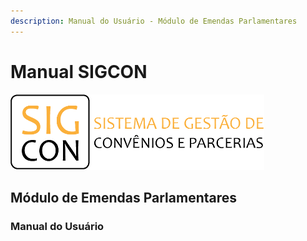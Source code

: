 ```yaml
---
description: Manual do Usuário - Módulo de Emendas Parlamentares
---
```


# Manual SIGCON

![LOGO SIGCON - Sistema](.gitbook/assets/0%20%2821%29.png)

## Módulo de Emendas Parlamentares

### **Manual do Usuário**

